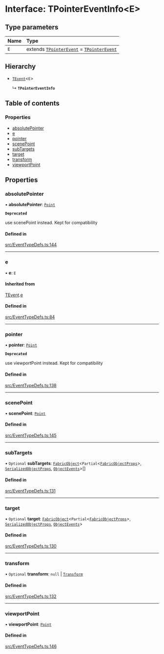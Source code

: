 # Interface: TPointerEventInfo<E\>

## Type parameters

| Name | Type |
| :------ | :------ |
| `E` | extends [`TPointerEvent`](/apidocs/modules.md#tpointerevent) = [`TPointerEvent`](/apidocs/modules.md#tpointerevent) |

## Hierarchy

- [`TEvent`](/apidocs/interfaces/TEvent.md)<`E`\>

  ↳ **`TPointerEventInfo`**

## Table of contents

### Properties

- [absolutePointer](/apidocs/interfaces/TPointerEventInfo.md#absolutepointer)
- [e](/apidocs/interfaces/TPointerEventInfo.md#e)
- [pointer](/apidocs/interfaces/TPointerEventInfo.md#pointer)
- [scenePoint](/apidocs/interfaces/TPointerEventInfo.md#scenepoint)
- [subTargets](/apidocs/interfaces/TPointerEventInfo.md#subtargets)
- [target](/apidocs/interfaces/TPointerEventInfo.md#target)
- [transform](/apidocs/interfaces/TPointerEventInfo.md#transform)
- [viewportPoint](/apidocs/interfaces/TPointerEventInfo.md#viewportpoint)

## Properties

### absolutePointer

• **absolutePointer**: [`Point`](/apidocs/classes/Point.md)

**`Deprecated`**

use scenePoint instead.
Kept for compatibility

#### Defined in

[src/EventTypeDefs.ts:144](https://github.com/fabricjs/fabric.js/blob/7d0e39dd9/src/EventTypeDefs.ts#L144)

___

### e

• **e**: `E`

#### Inherited from

[TEvent](/apidocs/interfaces/TEvent.md).[e](/apidocs/interfaces/TEvent.md#e)

#### Defined in

[src/EventTypeDefs.ts:84](https://github.com/fabricjs/fabric.js/blob/7d0e39dd9/src/EventTypeDefs.ts#L84)

___

### pointer

• **pointer**: [`Point`](/apidocs/classes/Point.md)

**`Deprecated`**

use viewportPoint instead.
Kept for compatibility

#### Defined in

[src/EventTypeDefs.ts:138](https://github.com/fabricjs/fabric.js/blob/7d0e39dd9/src/EventTypeDefs.ts#L138)

___

### scenePoint

• **scenePoint**: [`Point`](/apidocs/classes/Point.md)

#### Defined in

[src/EventTypeDefs.ts:145](https://github.com/fabricjs/fabric.js/blob/7d0e39dd9/src/EventTypeDefs.ts#L145)

___

### subTargets

• `Optional` **subTargets**: [`FabricObject`](/apidocs/classes/FabricObject.md)<`Partial`<[`FabricObjectProps`](/apidocs/interfaces/FabricObjectProps.md)\>, [`SerializedObjectProps`](/apidocs/interfaces/SerializedObjectProps.md), [`ObjectEvents`](/apidocs/interfaces/ObjectEvents.md)\>[]

#### Defined in

[src/EventTypeDefs.ts:131](https://github.com/fabricjs/fabric.js/blob/7d0e39dd9/src/EventTypeDefs.ts#L131)

___

### target

• `Optional` **target**: [`FabricObject`](/apidocs/classes/FabricObject.md)<`Partial`<[`FabricObjectProps`](/apidocs/interfaces/FabricObjectProps.md)\>, [`SerializedObjectProps`](/apidocs/interfaces/SerializedObjectProps.md), [`ObjectEvents`](/apidocs/interfaces/ObjectEvents.md)\>

#### Defined in

[src/EventTypeDefs.ts:130](https://github.com/fabricjs/fabric.js/blob/7d0e39dd9/src/EventTypeDefs.ts#L130)

___

### transform

• `Optional` **transform**: ``null`` \| [`Transform`](/apidocs/modules.md#transform)

#### Defined in

[src/EventTypeDefs.ts:132](https://github.com/fabricjs/fabric.js/blob/7d0e39dd9/src/EventTypeDefs.ts#L132)

___

### viewportPoint

• **viewportPoint**: [`Point`](/apidocs/classes/Point.md)

#### Defined in

[src/EventTypeDefs.ts:146](https://github.com/fabricjs/fabric.js/blob/7d0e39dd9/src/EventTypeDefs.ts#L146)
